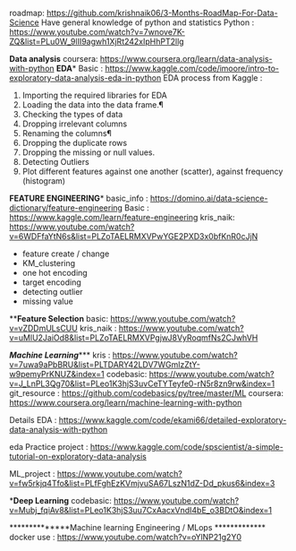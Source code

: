 roadmap: https://github.com/krishnaik06/3-Months-RoadMap-For-Data-Science 
Have general knowledge of python  and statistics 
Python : https://www.youtube.com/watch?v=7wnove7K-ZQ&list=PLu0W_9lII9agwh1XjRt242xIpHhPT2llg

************Data analysis************
coursera: https://www.coursera.org/learn/data-analysis-with-python
********EDA********* 
Basic : https://www.kaggle.com/code/imoore/intro-to-exploratory-data-analysis-eda-in-python 
EDA process from Kaggle : 
1. Importing the required libraries for EDA
2. Loading the data into the data frame.¶
3. Checking the types of data
4. Dropping irrelevant columns
5. Renaming the columns¶
6. Dropping the duplicate rows
7. Dropping the missing or null values.
8. Detecting Outliers
9. Plot different features against one another (scatter), against frequency (histogram)


************FEATURE ENGINEERING************* 
basic_info : https://domino.ai/data-science-dictionary/feature-engineering 
Basic : https://www.kaggle.com/learn/feature-engineering 
kris_naik: https://www.youtube.com/watch?v=6WDFfaYtN6s&list=PLZoTAELRMXVPwYGE2PXD3x0bfKnR0cJjN

*  feature create / change  
*  KM_clustering 
*  one hot encoding 
*  target encoding 
*  detecting outlier 
*  missing value 


****************Feature Selection**************
basic: https://www.youtube.com/watch?v=vZDDmULsCUU 
kris_naik : https://www.youtube.com/watch?v=uMlU2JaiOd8&list=PLZoTAELRMXVPgjwJ8VyRoqmfNs2CJwhVH 


***************Machine Learning******************
kris : https://www.youtube.com/watch?v=7uwa9aPbBRU&list=PLTDARY42LDV7WGmlzZtY-w9pemyPrKNUZ&index=1 
codebasic: https://www.youtube.com/watch?v=J_LnPL3Qg70&list=PLeo1K3hjS3uvCeTYTeyfe0-rN5r8zn9rw&index=1
git_resource : https://github.com/codebasics/py/tree/master/ML
coursera: https://www.coursera.org/learn/machine-learning-with-python




Details EDA : https://www.kaggle.com/code/ekami66/detailed-exploratory-data-analysis-with-python 

eda Practice project : https://www.kaggle.com/code/spscientist/a-simple-tutorial-on-exploratory-data-analysis

ML_project : https://www.youtube.com/watch?v=fw5rkjq4Tfo&list=PLfFghEzKVmjvuSA67LszN1dZ-Dd_pkus6&index=3



*************Deep Learning************
codebasic: https://www.youtube.com/watch?v=Mubj_fqiAv8&list=PLeo1K3hjS3uu7CxAacxVndI4bE_o3BDtO&index=1 

**************Machine learning Engineering / MLops ************* 
docker use : https://www.youtube.com/watch?v=oYlNP21g2Y0 










